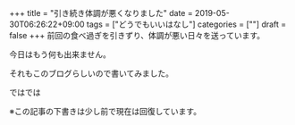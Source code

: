 +++
title = "引き続き体調が悪くなりました"
date = 2019-05-30T06:26:22+09:00
tags = ["どうでもいいはなし"]
categories = [""]
draft = false
+++
前回の食べ過ぎを引きずり、体調が悪い日々を送っています。

今日はもう何も出来ません。

それもこのブログらしいので書いてみました。

ではでは

※この記事の下書きは少し前で現在は回復しています。